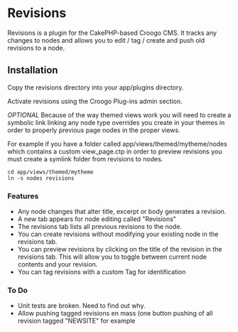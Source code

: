 Revisions
=========

Revisions is a plugin for the CakePHP-based Croogo CMS. It tracks any changes to nodes and allows you to edit / tag / create and push old revisions to a node.

Installation
------------

Copy the revisions directory into your app/plugins directory.

Activate revisions using the Croogo Plug-ins admin section.

*OPTIONAL* Because of the way themed views work you will need to create a symbolic link linking any node type overrides you create in your themes in order to properly previous page nodes in the proper views.

For example if you have a folder called app/views/themed/mytheme/nodes which contains a custom view_page.ctp in order to preview revisions you must create a symlink folder from revisions to nodes.

	cd app/views/themed/mytheme
	ln -s nodes revisions


### Features ###

* Any node changes that alter title, excerpt or body generates a revision.
* A new tab appears for node editing called "Revisions"
* The revisions tab lists all previous revisions to the node.
* You can create revisions without modifying your existing node in the revisions tab.
* You can preview revisions by clicking on the title of the revision in the revisions tab. This will allow you to toggle between current node contents and your revision.
* You can tag revisions with a custom Tag for identification

### To Do ###

* Unit tests are broken. Need to find out why.
* Allow pushing tagged revisions en mass (one button pushing of all revision tagged "NEWSITE" for example